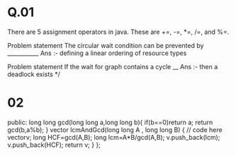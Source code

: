# Q.01
There are 5 assignment operators in java. These are +=, -=, *=, /=, and %=.

Problem statement
The circular wait condition can be prevented by ___________
Ans :- defining a linear ordering of resource types

Problem statement
If the wait for graph contains a cycle __
Ans :-  then a deadlock exists
 */

 # 02 
  public:
  long long gcd(long long a,long long b){
      if(b==0)return a;
      return gcd(b,a%b);
  }
    vector<long long> lcmAndGcd(long long A , long long B) {
        // code here
        vector<long long>v;
        long HCF=gcd(A,B);
        long  lcm=A*B/gcd(A,B);
        v.push_back(lcm);
        v.push_back(HCF);
        return v;
    }
};